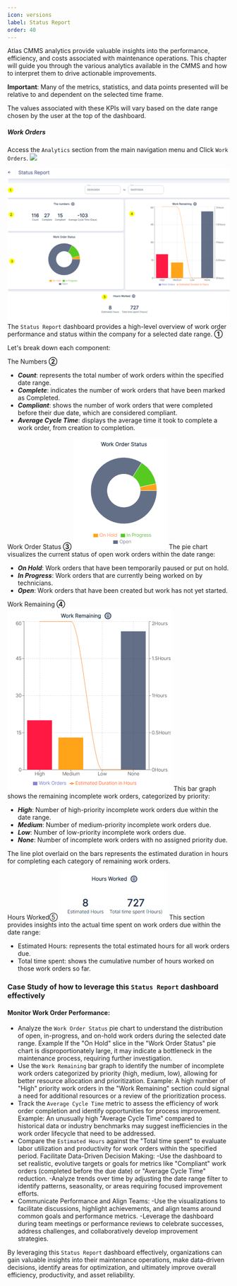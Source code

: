 ```yaml
---
icon: versions
label: Status Report
order: 40
---
```


Atlas CMMS analytics provide valuable insights into the performance, efficiency, and costs associated with maintenance operations. This chapter will guide you through the various analytics available in the CMMS and how to interpret them to drive actionable improvements.

**Important**: Many of the metrics, statistics, and data points presented will be relative to and dependent on the selected time frame.

The values associated with these KPIs will vary based on the date range chosen by the user at the top of the dashboard.

##### Work Orders
Access the `Analytics` section from the main navigation menu and Click `Work Orders`.
![](../static/img/image141.png)


![](../../static/img/image142.png)
The `Status Report` dashboard provides a high-level overview of work order performance and status within the company for a selected date range. **①**

Let's break down each component:

The Numbers **②**
- ***Count***: represents the total number of work orders within the specified date range.
- ***Complete***: indicates the number of work orders that have been marked as Completed.
- ***Compliant***: shows the number of work orders that were completed before their due date, which are considered compliant.
- ***Average Cycle Time***: displays the average time it took to complete a work order, from creation to completion.

Work Order Status **③**
![](../../static/img/image143.png)
The pie chart visualizes the current status of open work orders within the date range:

- ***On Hold***: Work orders that have been temporarily paused or put on hold.
- ***In Progress***: Work orders that are currently being worked on by technicians.
- ***Open***: Work orders that have been created but work has not yet started.

Work Remaining **④**
![](../../static/img/image144.png)
This bar graph shows the remaining incomplete work orders, categorized by priority:

- ***High***: Number of high-priority incomplete work orders due within the date range.
- ***Medium***: Number of medium-priority incomplete work orders due.
- ***Low***: Number of low-priority incomplete work orders due.
- ***None***: Number of incomplete work orders with no assigned priority due.

The line plot overlaid on the bars represents the estimated duration in hours for completing each category of remaining work orders.

Hours Worked⑤
![](../../static/img/image145.png)
This section provides insights into the actual time spent on work orders due within the date range:

- Estimated Hours: represents the total estimated hours for all work orders due.
- Total time spent: shows the cumulative number of hours worked on those work orders so far.



### Case Study of how to leverage this `Status Report` dashboard effectively

#### Monitor Work Order Performance:

- Analyze the `Work Order Status` pie chart to understand the distribution of open, in-progress, and on-hold work orders during the selected date range. Example If the "On Hold" slice in the "Work Order Status" pie chart is disproportionately large, it may indicate a bottleneck in the maintenance process, requiring further investigation.
- Use the `Work Remaining` bar graph to identify the number of incomplete work orders categorized by priority (high, medium, low), allowing for better resource allocation and prioritization. Example: A high number of "High" priority work orders in the "Work Remaining" section could signal a need for additional resources or a review of the prioritization process.
- Track the `Average Cycle Time` metric to assess the efficiency of work order completion and identify opportunities for process improvement. Example: An unusually high "Average Cycle Time" compared to historical data or industry benchmarks may suggest inefficiencies in the work order lifecycle that need to be addressed.
- Compare the `Estimated Hours` against the "Total time spent" to evaluate labor utilization and productivity for work orders within the specified period.
Facilitate Data-Driven Decision Making:
    -Use the dashboard to set realistic, evolutive targets or goals for metrics like "Compliant" work orders (completed before the due date) or "Average Cycle Time" reduction.
    -Analyze trends over time by adjusting the date range filter to identify patterns, seasonality, or areas requiring focused improvement efforts.
- Communicate Performance and Align Teams:
    -Use the visualizations to facilitate discussions, highlight achievements, and align teams around common goals and performance metrics.
    -Leverage the dashboard during team meetings or performance reviews to celebrate successes, address challenges, and collaboratively develop improvement strategies.

By leveraging this `Status Report` dashboard effectively, organizations can gain valuable insights into their maintenance operations, make data-driven decisions, identify areas for optimization, and ultimately improve overall efficiency, productivity, and asset reliability.